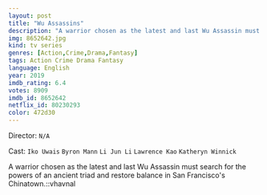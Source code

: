 ```yaml
---
layout: post
title: "Wu Assassins"
description: "A warrior chosen as the latest and last Wu Assassin must search for the powers of an ancient triad and restore balance in San Francisco's Chinatown.::vhavnal.."
img: 8652642.jpg
kind: tv series
genres: [Action,Crime,Drama,Fantasy]
tags: Action Crime Drama Fantasy 
language: English
year: 2019
imdb_rating: 6.4
votes: 8909
imdb_id: 8652642
netflix_id: 80230293
color: 472d30
---
```

Director: `N/A`  

Cast: `Iko Uwais` `Byron Mann` `Li Jun Li` `Lawrence Kao` `Katheryn Winnick` 

A warrior chosen as the latest and last Wu Assassin must search for the powers of an ancient triad and restore balance in San Francisco's Chinatown.::vhavnal